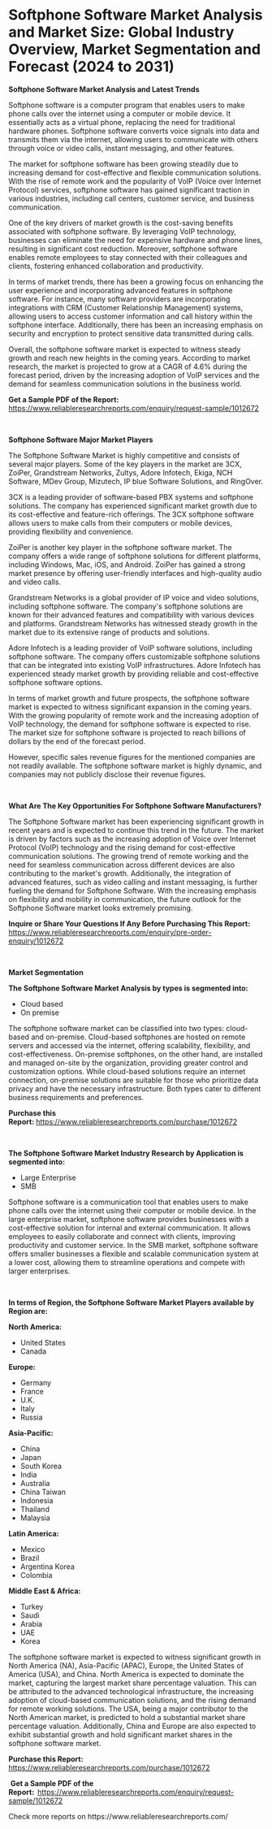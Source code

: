 <p><h1>Softphone Software Market Analysis and Market Size: Global Industry Overview, Market Segmentation and Forecast (2024 to 2031)</h1></p><p><strong>Softphone Software Market Analysis and Latest Trends</strong></p>
<p><p>Softphone software is a computer program that enables users to make phone calls over the internet using a computer or mobile device. It essentially acts as a virtual phone, replacing the need for traditional hardware phones. Softphone software converts voice signals into data and transmits them via the internet, allowing users to communicate with others through voice or video calls, instant messaging, and other features.</p><p>The market for softphone software has been growing steadily due to increasing demand for cost-effective and flexible communication solutions. With the rise of remote work and the popularity of VoIP (Voice over Internet Protocol) services, softphone software has gained significant traction in various industries, including call centers, customer service, and business communication.</p><p>One of the key drivers of market growth is the cost-saving benefits associated with softphone software. By leveraging VoIP technology, businesses can eliminate the need for expensive hardware and phone lines, resulting in significant cost reduction. Moreover, softphone software enables remote employees to stay connected with their colleagues and clients, fostering enhanced collaboration and productivity.</p><p>In terms of market trends, there has been a growing focus on enhancing the user experience and incorporating advanced features in softphone software. For instance, many software providers are incorporating integrations with CRM (Customer Relationship Management) systems, allowing users to access customer information and call history within the softphone interface. Additionally, there has been an increasing emphasis on security and encryption to protect sensitive data transmitted during calls.</p><p>Overall, the softphone software market is expected to witness steady growth and reach new heights in the coming years. According to market research, the market is projected to grow at a CAGR of 4.6% during the forecast period, driven by the increasing adoption of VoIP services and the demand for seamless communication solutions in the business world.</p></p>
<p><strong>Get a Sample PDF of the Report:&nbsp;</strong> <a href="https://www.reliableresearchreports.com/enquiry/request-sample/1012672">https://www.reliableresearchreports.com/enquiry/request-sample/1012672</a></p>
<p>&nbsp;</p>
<p><strong>Softphone Software Major Market Players</strong></p>
<p><p>The Softphone Software Market is highly competitive and consists of several major players. Some of the key players in the market are 3CX, ZoiPer, Grandstream Networks, Zultys, Adore Infotech, Ekiga, NCH Software, MDev Group, Mizutech, IP blue Software Solutions, and RingOver.</p><p>3CX is a leading provider of software-based PBX systems and softphone solutions. The company has experienced significant market growth due to its cost-effective and feature-rich offerings. The 3CX softphone software allows users to make calls from their computers or mobile devices, providing flexibility and convenience.</p><p>ZoiPer is another key player in the softphone software market. The company offers a wide range of softphone solutions for different platforms, including Windows, Mac, iOS, and Android. ZoiPer has gained a strong market presence by offering user-friendly interfaces and high-quality audio and video calls.</p><p>Grandstream Networks is a global provider of IP voice and video solutions, including softphone software. The company's softphone solutions are known for their advanced features and compatibility with various devices and platforms. Grandstream Networks has witnessed steady growth in the market due to its extensive range of products and solutions.</p><p>Adore Infotech is a leading provider of VoIP software solutions, including softphone software. The company offers customizable softphone solutions that can be integrated into existing VoIP infrastructures. Adore Infotech has experienced steady market growth by providing reliable and cost-effective softphone software options.</p><p>In terms of market growth and future prospects, the softphone software market is expected to witness significant expansion in the coming years. With the growing popularity of remote work and the increasing adoption of VoIP technology, the demand for softphone software is expected to rise. The market size for softphone software is projected to reach billions of dollars by the end of the forecast period.</p><p>However, specific sales revenue figures for the mentioned companies are not readily available. The softphone software market is highly dynamic, and companies may not publicly disclose their revenue figures.</p></p>
<p>&nbsp;</p>
<p><strong>What Are The Key Opportunities For Softphone Software Manufacturers?</strong></p>
<p><p>The Softphone Software market has been experiencing significant growth in recent years and is expected to continue this trend in the future. The market is driven by factors such as the increasing adoption of Voice over Internet Protocol (VoIP) technology and the rising demand for cost-effective communication solutions. The growing trend of remote working and the need for seamless communication across different devices are also contributing to the market's growth. Additionally, the integration of advanced features, such as video calling and instant messaging, is further fueling the demand for Softphone Software. With the increasing emphasis on flexibility and mobility in communication, the future outlook for the Softphone Software market looks extremely promising.</p></p>
<p><strong>Inquire or Share Your Questions If Any Before Purchasing This Report:</strong> <a href="https://www.reliableresearchreports.com/enquiry/pre-order-enquiry/1012672">https://www.reliableresearchreports.com/enquiry/pre-order-enquiry/1012672</a></p>
<p>&nbsp;</p>
<p><strong>Market Segmentation</strong></p>
<p><strong>The Softphone Software Market Analysis by types is segmented into:</strong></p>
<p><ul><li>Cloud based</li><li>On premise</li></ul></p>
<p><p>The softphone software market can be classified into two types: cloud-based and on-premise. Cloud-based softphones are hosted on remote servers and accessed via the internet, offering scalability, flexibility, and cost-effectiveness. On-premise softphones, on the other hand, are installed and managed on-site by the organization, providing greater control and customization options. While cloud-based solutions require an internet connection, on-premise solutions are suitable for those who prioritize data privacy and have the necessary infrastructure. Both types cater to different business requirements and preferences.</p></p>
<p><strong>Purchase this Report:&nbsp;</strong><a href="https://www.reliableresearchreports.com/purchase/1012672">https://www.reliableresearchreports.com/purchase/1012672</a></p>
<p>&nbsp;</p>
<p><strong>The Softphone Software Market Industry Research by Application is segmented into:</strong></p>
<p><ul><li>Large Enterprise</li><li>SMB</li></ul></p>
<p><p>Softphone software is a communication tool that enables users to make phone calls over the internet using their computer or mobile device. In the large enterprise market, softphone software provides businesses with a cost-effective solution for internal and external communication. It allows employees to easily collaborate and connect with clients, improving productivity and customer service. In the SMB market, softphone software offers smaller businesses a flexible and scalable communication system at a lower cost, allowing them to streamline operations and compete with larger enterprises.</p></p>
<p>&nbsp;</p>
<p><strong>In terms of Region, the Softphone Software Market Players available by Region are:</strong></p>
<p>
    <p> <strong> North America: </strong>
        <ul>
            <li>United States</li>
            <li>Canada</li>
        </ul>
        </p> 
    <p> <strong> Europe: </strong>
        <ul>
            <li>Germany</li>
            <li>France</li>
            <li>U.K.</li>
            <li>Italy</li>
            <li>Russia</li>
        </ul>
        </p> 
    <p> <strong> Asia-Pacific: </strong>
        <ul>
            <li>China</li>
            <li>Japan</li>
            <li>South Korea</li>
            <li>India</li>
            <li>Australia</li>
            <li>China Taiwan</li>
            <li>Indonesia</li>
            <li>Thailand</li>
            <li>Malaysia</li>
        </ul>
        </p> 
    <p> <strong> Latin America: </strong>
        <ul>
            <li>Mexico</li>
            <li>Brazil</li>
            <li>Argentina Korea</li>
            <li>Colombia</li>
        </ul>
        </p> 
    <p> <strong> Middle East & Africa: </strong>
        <ul>
            <li>Turkey</li>
            <li>Saudi</li>
            <li>Arabia</li>
            <li>UAE</li>
            <li>Korea</li>
        </ul>
    </p>
    </p>
<p><p>The softphone software market is expected to witness significant growth in North America (NA), Asia-Pacific (APAC), Europe, the United States of America (USA), and China. North America is expected to dominate the market, capturing the largest market share percentage valuation. This can be attributed to the advanced technological infrastructure, the increasing adoption of cloud-based communication solutions, and the rising demand for remote working solutions. The USA, being a major contributor to the North American market, is predicted to hold a substantial market share percentage valuation. Additionally, China and Europe are also expected to exhibit substantial growth and hold significant market shares in the softphone software market.</p></p>
<p><strong>Purchase this Report: </strong><a href="https://www.reliableresearchreports.com/purchase/1012672">https://www.reliableresearchreports.com/purchase/1012672</a></p>
<p>&nbsp;<strong>Get a Sample PDF of the Report:&nbsp;&nbsp;</strong><a href="https://www.reliableresearchreports.com/enquiry/request-sample/1012672">https://www.reliableresearchreports.com/enquiry/request-sample/1012672</a></p>
<p><strong></strong></p>
<p>Check more reports on https://www.reliableresearchreports.com/</p>